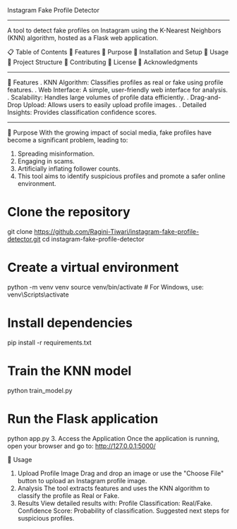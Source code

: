Instagram Fake Profile Detector

---

A tool to detect fake profiles on Instagram using the K-Nearest Neighbors (KNN) algorithm, hosted as a Flask web application.

📋 Table of Contents
🌟 Features
🎯 Purpose
🚀 Installation and Setup
📖 Usage
📂 Project Structure
🤝 Contributing
📜 License
🙏 Acknowledgments

---

🌟 Features
. KNN Algorithm: Classifies profiles as real or fake using profile features.
. Web Interface: A simple, user-friendly web interface for analysis.
. Scalability: Handles large volumes of profile data efficiently.
. Drag-and-Drop Upload: Allows users to easily upload profile images.
. Detailed Insights: Provides classification confidence scores.

---

🎯 Purpose
With the growing impact of social media, fake profiles have become a significant problem, leading to:

1. Spreading misinformation.
2. Engaging in scams.
3. Artificially inflating follower counts.
4. This tool aims to identify suspicious profiles and promote a safer online environment.

# Clone the repository
git clone https://github.com/Ragini-Tiwari/instagram-fake-profile-detector.git
cd instagram-fake-profile-detector

# Create a virtual environment
python -m venv venv
source venv/bin/activate  # For Windows, use: venv\Scripts\activate

# Install dependencies
pip install -r requirements.txt

# Train the KNN model 
python train_model.py

# Run the Flask application
python app.py
3. Access the Application
Once the application is running, open your browser and go to:
http://127.0.0.1:5000/

📖 Usage
1. Upload Profile Image
Drag and drop an image or use the "Choose File" button to upload an Instagram profile image.
2. Analysis
The tool extracts features and uses the KNN algorithm to classify the profile as Real or Fake.
3. Results
View detailed results with:
Profile Classification: Real/Fake.
Confidence Score: Probability of classification.
Suggested next steps for suspicious profiles.

